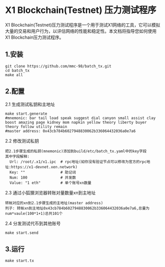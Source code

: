 # X1 Blockchain(Testnet) 压力测试程序
X1 Blockchain(Testnet)压力测试程序是一个用于测试X1网络的工具，它可以模拟大量的交易和用户行为，以评估网络的性能和稳定性。本文档将指导您如何使用X1 Blockchain压力测试程序。


## 1.安装
```shell
git clone https://github.com/mmc-98/batch_tx.git
cd batch_tx
make all
```
## 2.配置
2.1 生成测试私钥和主地址
```shell
make start.generate
#mnemonic: bar tail load speak suggest dial canyon small assist clay boost amazing page kidney mom napkin yellow theory liberty buyer theory follow utility remain
#master address: 0x43cb784b6027948830062b336064432036a0e7a6
```

2.2 修改测试私钥
``` 
把2.1步骤生成的私钥(mnemonic)添加到build/etc/batch_tx.yaml中的key字段
其中字段解释:
  Url: /root/.x1/x1.ipc  # rpc地址(如你没有验证节点可以修改为官方的rpc地址:https://x1-devnet.xen.network)
  Key: ""                # 助记词
  Num: 100               # 并发数
  Value: "1 eth"         # 单个账号xn数量
```
2.3 通过小狐狸浏览器转账对量数量xn到主地址
```
转帐对应的xn到2.1步骤生成的主地址(master address)
列子: 转帐xn到主地址0x43cb784b6027948830062b336064432036a0e7a6,总量为num*vaule(100*1+1)总共101个

```
2.4 分发测试代币到其他账号
```shell
make start.send
```
 

## 3.运行
```shell
make start.tx
```
 